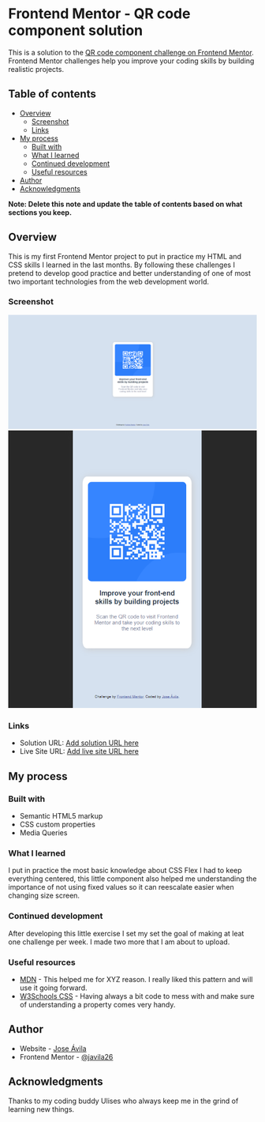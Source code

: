 # Frontend Mentor - QR code component solution

This is a solution to the [QR code component challenge on Frontend Mentor](https://www.frontendmentor.io/challenges/qr-code-component-iux_sIO_H). Frontend Mentor challenges help you improve your coding skills by building realistic projects. 

## Table of contents

- [Overview](#overview)
  - [Screenshot](#screenshot)
  - [Links](#links)
- [My process](#my-process)
  - [Built with](#built-with)
  - [What I learned](#what-i-learned)
  - [Continued development](#continued-development)
  - [Useful resources](#useful-resources)
- [Author](#author)
- [Acknowledgments](#acknowledgments)

**Note: Delete this note and update the table of contents based on what sections you keep.**

## Overview

This is my first Frontend Mentor project to put in practice my HTML and CSS skills I learned in the last months. By following these challenges I pretend to develop good practice and better understanding of one of most two important technologies from the web development world.

### Screenshot

![](./qr_code-screenshot.png)
![](./qr_code-mobile-screenshot.png)


### Links

- Solution URL: [Add solution URL here](https://www.frontendmentor.io/solutions/qr-code-componente-with-plain-html-and-css-0LTamVrf21)
- Live Site URL: [Add live site URL here](https://javila26.github.io/QR-Code-Component/)

## My process

### Built with

- Semantic HTML5 markup
- CSS custom properties
- Media Queries

### What I learned

I put in practice the most basic knowledge about CSS Flex I had to keep everything centered, this little component also helped me understanding the importance of not using fixed values so it can reescalate easier when changing size screen.

### Continued development

After developing this little exercise I set my set the goal of making at leat one challenge per week. I made two more that I am about to upload.

### Useful resources

- [MDN](https://developer.mozilla.org/es/) - This helped me for XYZ reason. I really liked this pattern and will use it going forward.
- [W3Schools CSS](https://www.w3schools.com/css/) - Having always a bit code to mess with and make sure of understanding a property comes very handy.

## Author

- Website - [Jose Ávila](https://github.com/javila26)
- Frontend Mentor - [@javila26](https://www.frontendmentor.io/profile/javila26)

## Acknowledgments

Thanks to my coding buddy Ulises who always keep me in the grind of learning new things.
